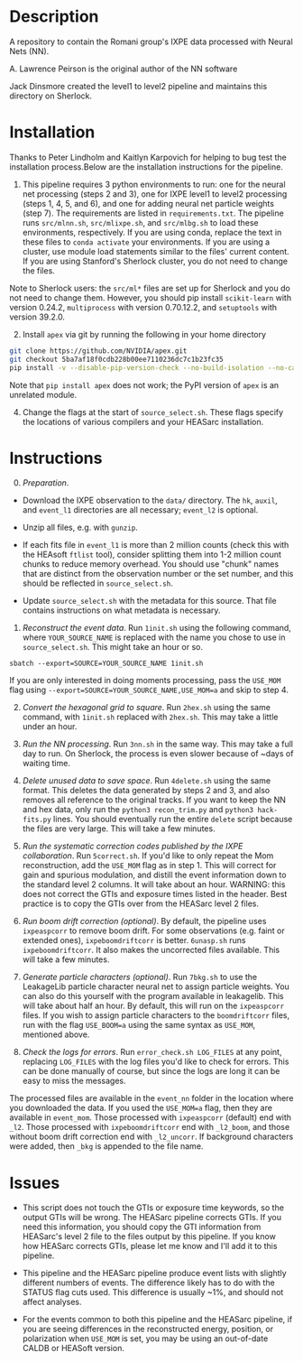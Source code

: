 # Description

A repository to contain the Romani group's IXPE data processed with Neural Nets (NN).

A. Lawrence Peirson is the original author of the NN software

Jack Dinsmore created the level1 to level2 pipeline and maintains this directory on Sherlock.

# Installation

Thanks to Peter Lindholm and Kaitlyn Karpovich for helping to bug test the installation process.Below are the installation instructions for the pipeline.

1. This pipeline requires 3 python environments to run: one for the neural net processing (steps 2 and 3), one for IXPE level1 to level2 processing (steps 1, 4, 5, and 6), and one for adding neural net particle weights (step 7). The requirements are listed in `requirements.txt`. The pipeline runs `src/mlnn.sh`, `src/mlixpe.sh`, and `src/mlbg.sh` to load these environments, respectively. If you are using conda, replace the text in these files to `conda activate` your environments. If you are using a cluster, use module load statements similar to the files' current content. If you are using Stanford's Sherlock cluster, you do not need to change the files.

Note to Sherlock users: the `src/ml*` files are set up for Sherlock and you do not need to change them. However, you should pip install `scikit-learn` with version 0.24.2, `multiprocess` with version 0.70.12.2, and `setuptools` with version 39.2.0.

2. Install `apex` via git by running the following in your home directory
```bash
git clone https://github.com/NVIDIA/apex.git
git checkout 5ba7af18f0cdb228b00ee7110236dc7c1b23fc35
pip install -v --disable-pip-version-check --no-build-isolation --no-cache-dir ./
```
Note that `pip install apex` does not work; the PyPI version of `apex` is an unrelated module.

4. Change the flags at the start of `source_select.sh`. These flags specify the locations of various compilers and your HEASarc installation.


# Instructions

0. *Preparation*.

* Download the IXPE observation to the `data/` directory. The `hk`, `auxil`, and `event_l1` directories are all necessary; `event_l2` is optional.

* Unzip all files, e.g. with `gunzip`.

* If each fits file in `event_l1` is more than 2 million counts (check this with the HEAsoft `ftlist` tool), consider splitting them into 1-2 million count chunks to reduce memory overhead. You should use "chunk" names that are distinct from the observation number or the set number, and this should be reflected in `source_select.sh`.

* Update `source_select.sh` with the metadata for this source. That file contains instructions on what metadata is necessary.

1. *Reconstruct the event data*. Run `1init.sh` using the following command, where `YOUR_SOURCE_NAME` is replaced with the name you chose to use in `source_select.sh`. This might take an hour or so.
```
sbatch --export=SOURCE=YOUR_SOURCE_NAME 1init.sh
```
If you are only interested in doing moments processing, pass the `USE_MOM` flag using `--export=SOURCE=YOUR_SOURCE_NAME,USE_MOM=a` and skip to step 4.

2. *Convert the hexagonal grid to square*. Run `2hex.sh` using the same command, with `1init.sh` replaced with `2hex.sh`. This may take a little under an hour.

3. *Run the NN processing*. Run `3nn.sh` in the same way. This may take a full day to run. On Sherlock, the process is even slower because of ~days of waiting time.

4. *Delete unused data to save space*. Run `4delete.sh` using the same format. This deletes the data generated by steps 2 and 3, and also removes all reference to the original tracks. If you want to keep the NN and hex data, only run the `python3 recon_trim.py` and `python3 hack-fits.py` lines. You should eventually run the entire `delete` script because the files are very large. This will take a few minutes.

5. *Run the systematic correction codes published by the IXPE collaboration*. Run `5correct.sh`. If you'd like to only repeat the Mom reconstruction, add the `USE_MOM` flag as in step 1. This will correct for gain and spurious modulation, and distill the event information down to the standard level 2 columns. It will take about an hour. WARNING: this does not correct the GTIs and exposure times listed in the header. Best practice is to copy the GTIs over from the HEASarc level 2 files.

6. *Run boom drift correction (optional)*. By default, the pipeline uses `ixpeaspcorr` to remove boom drift. For some observations (e.g. faint or extended ones), `ixpeboomdriftcorr` is better. `6unasp.sh` runs `ixpeboomdriftcorr`. It also makes the uncorrected files available. This will take a few minutes.

7. *Generate particle characters (optional)*. Run `7bkg.sh` to use the LeakageLib particle character neural net to assign particle weights. You can also do this yourself with the program available in leakagelib. This will take about half an hour. By default, this will run on the `ixpeaspcorr` files. If you wish to assign particle characters to the `boomdriftcorr` files, run with the flag `USE_BOOM=a` using the same syntax as `USE_MOM`, mentioned above.

8. *Check the logs for errors*. Run `error_check.sh LOG_FILES` at any point, replacing `LOG_FILES` with the log files you'd like to check for errors. This can be done manually of course, but since the logs are long it can be easy to miss the messages.

The processed files are available in the `event_nn` folder in the location where you downloaded the data. If you used the `USE_MOM=a` flag, then they are available in `event_mom`. Those processed with `ixpeaspcorr` (default) end with `_l2`. Those processed with `ixpeboomdriftcorr` end with `_l2_boom`, and those without boom drift correction end with `_l2_uncorr`. If background characters were added, then `_bkg` is appended to the file name.

# Issues

* This script does not touch the GTIs or exposure time keywords, so the output GTIs will be wrong. The HEASarc pipeline corrects GTIs. If you need this information, you should copy the GTI information from HEASarc's level 2 file to the files output by this pipeline. If you know how HEASarc corrects GTIs, please let me know and I'll add it to this pipeline.

* This pipeline and the HEASarc pipeline produce event lists with slightly different numbers of events. The difference likely has to do with the STATUS flag cuts used. This difference is usually ~1%, and should not affect analyses. 

* For the events common to both this pipeline and the HEASarc pipeline, if you are seeing differences in the reconstructed energy, position, or polarization when `USE_MOM` is set, you may be using an out-of-date CALDB or HEASoft version.

